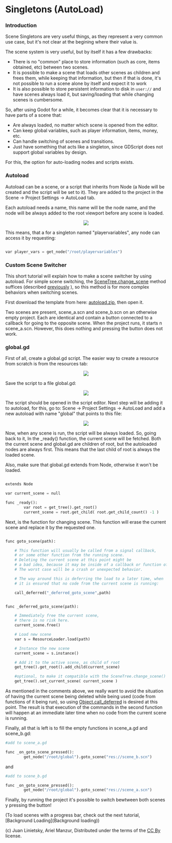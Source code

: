 # Singletons (AutoLoad)

### Introduction

Scene Singletons are very useful things, as they represent a very common use case, but it's not clear at the begining where their value is.

The scene system is very useful, but by itself it has a few drawbacks:

*  There is no "common" place to store information (such as core, items obtained, etc) between two scenes.
*  It is possible to make a scene that loads other scenes as children and frees them, while keeping that information, but then if that is done, it's not possible to run a scene alone by itself and expect it to work
*  It is also possible to store persistent information to disk in `user://` and have scenes always load it, but saving/loading that while changing scenes is cumbersome.

So, after using Godot for a while, it becomes clear that it is necessary to have parts of a scene that:

*  Are always loaded, no matter which scene is opened from the editor.
*  Can keep global variables, such as player information, items, money, etc.
*  Can handle switching of scenes and transitions.
*  Just have something that acts like a singleton, since GDScript does not support global variables by design.

For this, the option for auto-loading nodes and scripts exists.

### Autoload

Autoload can be a scene, or a script that inherits from Node (a Node will be created and the script will be set to it). They are added to the project in the Scene -> Project Settings -> AutoLoad tab.

Each autoload needs a name, this name will be the node name, and the node will be always added to the root viewport before any scene is loaded.

<p align="center"><img src="images/singleton.png"></p>

This means, that a for a singleton named "playervariables", any node can access it by requesting:

```python

var player_vars = get_node("/root/playervariables")

```

### Custom Scene Switcher

This short tutorial will explain how to make a scene switcher by using autoload. For simple scene switching, the [SceneTree.change_scene](class_scenetree#change_scene) method suffices (described [previously](tutorial_scene_main_loop#changing-current-scene) ), so this method is for more complex behaviors when switching scenes.

First download the template from here: [autoload.zip](media/autoload.zip), then open it.

Two scenes are present, scene_a.scn and scene_b.scn on an otherwise empty project. Each are identical and contain a button connected to a callback for going to the opposite scene. When the project runs, it starts n scene_a.scn. However, this does nothing and pressing the button does not work.

### global.gd

First of all, create a global.gd script. The easier way to create a resource from scratch is from the resources tab:

<p align="center"><img src="images/newscript.png"></p>

Save the script to a file global.gd:

<p align="center"><img src="images/saveasscript.png"></p>


The script should be opened in the script editor. Next step will be adding it to autoload, for this, go to: Scene -> Project Settings -> AutoLoad and add a new autoload with name "global" that points to this file:

<p align="center"><img src="images/addglobal.png"></p>

Now, when any scene is run, the script will be always loaded.
So, going back to it, In the _ready() function, the current scene will be fetched. Both the current scene and global.gd are children of root, but the autoloaded nodes are always first. This means that the last child of root is always the loaded scene.

Also, make sure that global.gd extends from Node, otherwise it won't be loaded.

```python

extends Node

var current_scene = null

func _ready():
        var root = get_tree().get_root()
        current_scene = root.get_child( root.get_child_count() -1 )

```

Next, is the function for changing scene. This function will erase the current scene and replace it by the requested one. 

```python

func goto_scene(path):

	# This function will usually be called from a signal callback,
	# or some other function from the running scene.
	# Deleting the current scene at this point might be
	# a bad idea, because it may be inside of a callback or function of it.
	# The worst case will be a crash or unexpected behavior.

	# The way around this is deferring the load to a later time, when
	# it is ensured that no code from the current scene is running:

	call_deferred("_deferred_goto_scene",path)


func _deferred_goto_scene(path):

	# Immediately free the current scene,
	# there is no risk here.	
	current_scene.free()

	# Load new scene
	var s = ResourceLoader.load(path)

	# Instance the new scene
	current_scene = s.instance()

	# Add it to the active scene, as child of root
	get_tree().get_root().add_child(current_scene)

	#optional, to make it compatible with the SceneTree.change_scene() API
	get_tree().set_current_scene( current_scene )

```
As mentioned in the comments above, we really want to avoid the situation of having the current scene being deleted while being used (code from functions of it being run), so using [Object.call_deferred](class_object#call_deferred) is desired at this point. The result is that execution of the commands in the second function will happen at an immediate later time when no code from the current scene is running.

Finally, all that is left is to fill the empty functions in scene_a.gd and scene_b.gd:

```python
#add to scene_a.gd

func _on_goto_scene_pressed():
        get_node("/root/global").goto_scene("res://scene_b.scn")

```

and

```python
#add to scene_b.gd

func _on_goto_scene_pressed():
        get_node("/root/global").goto_scene("res://scene_a.scn")

```

Finally, by running the project it's possible to switch bewtween both scenes y pressing the button!

(To load scenes with a progress bar, check out the next tutorial, [Background Loading](Background loading))









(c) Juan Linietsky, Ariel Manzur, Distributed under the terms of the [CC By](https://creativecommons.org/licenses/by/3.0/legalcode) license.